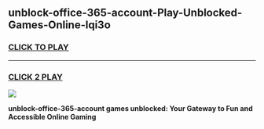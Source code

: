 
## unblock-office-365-account-Play-Unblocked-Games-Online-lqi3o
<h3>
<a href="https://premium76.site?title=unblock-office-365-account&ref=25A">CLICK TO PLAY</a></h3>
<hr>

<h3>
<a href="https://premium76.site?title=unblock-office-365-account&ref=25A">CLICK 2 PLAY</a>
  
</h3>

<a href="https://premium76.site?title=unblock-office-365-account&ref=25A"><img src="https://clearcache.store/games.png"></a>


**unblock-office-365-account games unblocked: Your Gateway to Fun and Accessible Online Gaming**
